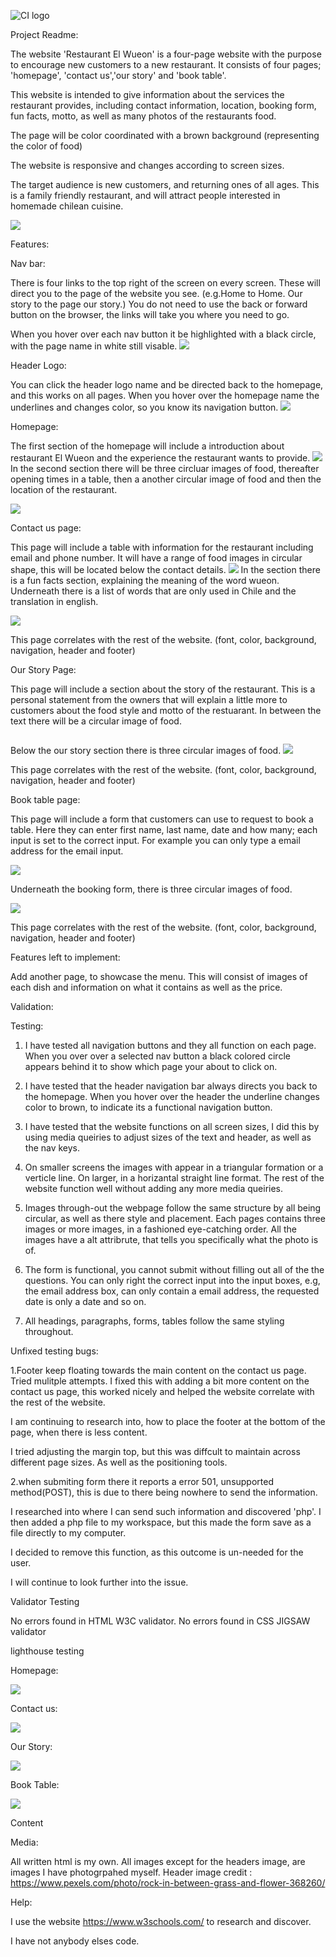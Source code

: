 ![CI logo](https://codeinstitute.s3.amazonaws.com/fullstack/ci_logo_small.png)


Project Readme:

The website 'Restaurant El Wueon' is a four-page website with the purpose to encourage new customers to a new restaurant. It consists of four pages; 'homepage', 'contact us','our story' and 'book table'.

This website is intended to give information about the services the restaurant provides, including contact information, location, booking form, fun facts, motto, as well as many photos of the restaurants food. 

The page will be color coordinated with a brown background (representing the color of food)  

The website is responsive and changes according to screen sizes.

The target audience is new customers, and returning ones of all ages. This is a family friendly restaurant, and will attract people interested in homemade chilean cuisine.

<img src = "/workspace/restaurante.el.wueon/assets/screenshots-readme/ami screenshot.jpg">

Features:

Nav bar:

There is four links to the top right of the screen on every screen. These will direct you to the page of the website you see. (e.g.Home to Home. Our story to the page our story.) You do not need to use the back or forward button on the browser, the links will take you where you need to go.

When you hover over each nav button it be highlighted with a black circle, with the page name in white still visable.
<img src = "/workspace/restaurante.el.wueon/assets/screenshots-readme/top nav bar.jpg">


Header Logo:

You can click the header logo name and be directed back to the homepage, and this works on all pages. When you hover over the homepage name the underlines and changes color, so you know its navigation button.
<img src = "/workspace/restaurante.el.wueon/assets/screenshots-readme/header screenshot.jpg">

Homepage:

The first section of the homepage will include a introduction about restaurant El Wueon and the experience the restaurant wants to provide.
<img src = "/workspace/restaurante.el.wueon/assets/screenshots-readme/homepage start.jpg">
In the second section there will be three circluar images of food, thereafter opening times in a table, then a another circular image of food and then the location of the restaurant.

<img src = "/workspace/restaurante.el.wueon/assets/screenshots-readme/screenshot open.jpg">


Contact us page:

This page will include a table with information for the restaurant including email and phone number.
It will have a range of food images in circular shape, this will be located below the contact details.
<img src = "/workspace/restaurante.el.wueon/assets/screenshots-readme/screen contact.jpg">
In the section there is a fun facts section, explaining the meaning of the word wueon.
Underneath there is a list of words that are only used in Chile and the translation in english.

<img src = "/workspace/restaurante.el.wueon/assets/screenshots-readme/screenshot fun facts.jpg">

This page correlates with the rest of the website. (font, color, background, navigation, header and footer)

Our Story Page:

This page will include a section about the story of the restaurant. This is a personal statement from the owners that will explain a little more to customers about the food style and motto of the restuarant. In between the text there will be a circular image of food. 

<img scr = "/workspace/restaurante.el.wueon/assets/screenshots-readme/screenshot our story.jpg">

Below the our story section there is three circular images of food.
<img src = "/workspace/restaurante.el.wueon/assets/screenshots-readme/screen shot botom our story.jpg">

This page correlates with the rest of the website. (font, color, background, navigation, header and footer)

Book table page:

This page will include a form that customers can use to request to book a table. 
Here they can enter first name, last name, date and how many; each input is set to the correct input. For example you can only type a email address for the email input. 

<img src = "/workspace/restaurante.el.wueon/assets/screenshots-readme/screen shot book table.jpg">

Underneath the booking form, there is three circular images of food.

<img src = "/workspace/restaurante.el.wueon/assets/screenshots-readme/bottom book tbale screen.jpg">

This page correlates with the rest of the website. (font, color, background, navigation, header and footer)

Features left to implement:

Add another page, to showcase the menu. This will consist of images of each dish and information on what it contains as well as the price.

Validation:

Testing:
1. I have tested all navigation buttons and they all function on each page. When you over over a selected nav button a black colored circle appears behind it to show which page your about to click on.

2. I have tested that the header navigation bar always directs you back to the homepage. When you hover over the header the underline changes color to brown, to indicate its a functional navigation button.

3. I have tested that the website functions on all screen sizes, I did this by using media queiries to adjust sizes of the text and header, as well as the nav keys.
4. On smaller screens the images with appear in a triangular formation or a verticle line. On larger, in a horizantal straight line format.
The rest of the website function well without adding any more media queiries.

5. Images through-out the webpage follow the same structure by all being circular, as well as there style and placement. Each pages contains three images or more images, in a fashioned eye-catching order. All the images have a alt attribrute, that tells you specifically what the photo is of. 

6. The form is functional, you cannot submit without filling out all of the the questions. You can only right the correct input into the input boxes, e.g, the email address box, can only contain a email address, the requested date is only a date and so on.

7. All headings, paragraphs, forms, tables follow the same styling throughout.


Unfixed testing  bugs:

1.Footer keep floating towards the main content on the contact us page. Tried mulitple attempts.
I fixed this with adding a bit more content on the contact us page, this worked nicely and helped the website correlate with the rest of the website. 

I am continuing to research into, how to place the footer at the bottom of the page, when there is less content. 

I tried adjusting the margin top, but this was diffcult to maintain across different page sizes. As well as the positioning tools.

2.when submiting form there it reports a error 501, unsupported method(POST), this is due to there being nowhere to send the information. 

I researched into where I can send such information and discovered 'php'. I then added a php file to my workspace, but this made the form save as a file directly to my computer. 

I decided to remove this function, as this outcome is un-needed for the user. 

I will continue to look further into the issue.


Validator Testing

No errors found in HTML W3C validator.
No errors found in CSS JIGSAW validator

lighthouse testing

Homepage:

<img src = "/workspace/restaurante.el.wueon/assets/screenshots-readme/homepage lighthouse.jpg">

Contact us:

<img src = "/workspace/restaurante.el.wueon/assets/screenshots-readme/contactus lighthouse.jpg">

Our Story:

<img src = "/workspace/restaurante.el.wueon/assets/screenshots-readme/ourstory lighthouse.jpg">

Book Table:

<img src = "/workspace/restaurante.el.wueon/assets/screenshots-readme/lighthouse book table.jpg">

Content

Media:

All written html is my own. All images except for the headers image, are images I have photogrpahed myself.
Header image credit : https://www.pexels.com/photo/rock-in-between-grass-and-flower-368260/

Help:

I use the website https://www.w3schools.com/ to research and discover.

I have not anybody elses code.